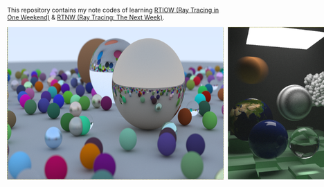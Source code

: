 This repository contains my note codes of learning <a href="https://raytracing.github.io/books/RayTracingInOneWeekend.html">RTIOW (Ray Tracing in One Weekend)</a> & <a href="https://raytracing.github.io/books/RayTracingTheNextWeek.html">RTNW (Ray Tracing: The Next Week)</a>.

<div style="display: flex; gap: 10px;">
  <img src="https://github.com/HiT-T/RTIOW_RTNW-Notes/blob/main/images/%E5%B1%8F%E5%B9%95%E6%88%AA%E5%9B%BE%202025-06-28%20185142.png" alt="demo1" width="500"/>
  <img src="https://github.com/HiT-T/RTIOW_RTNW-Notes/blob/main/images/%E5%B1%8F%E5%B9%95%E6%88%AA%E5%9B%BE%202025-07-28%20214728.png" alt="demo2" width="350"/>
</div>
